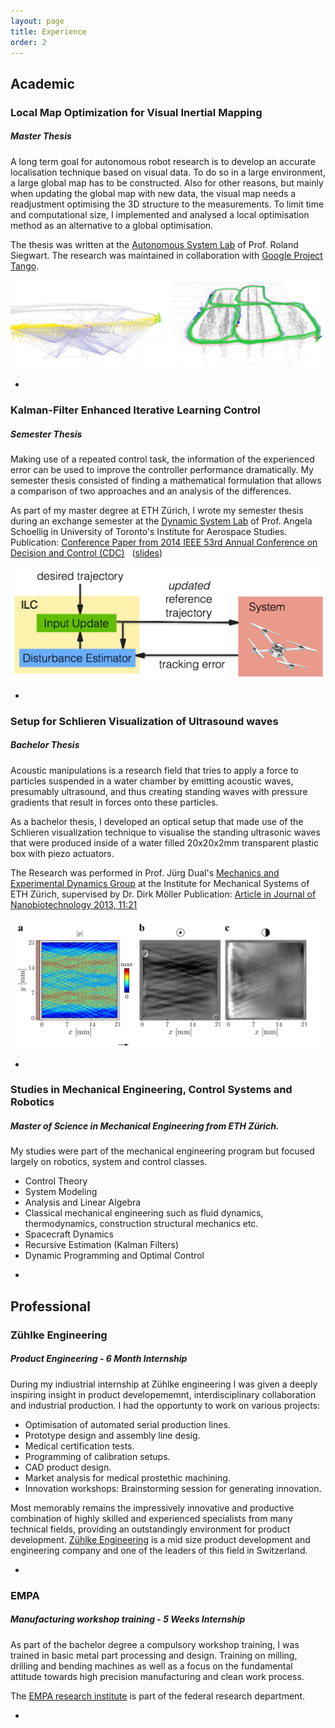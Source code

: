 ```yaml
---
layout: page
title: Experience
order: 2
---
```


## Academic
### Local Map Optimization for Visual Inertial Mapping
##### Master Thesis
A long term goal for autonomous robot research is to develop an accurate localisation technique based on visual data. To do so in a large environment, a large global map has to be constructed.
Also for other reasons, but mainly when updating the global map with new data, the visual map needs a readjustment optimising the 3D structure to the measurements.
To limit time and computational size, I implemented and analysed a local optimisation method as an alternative to a global optimisation.

The thesis was written at the [Autonomous System Lab](http://www.asl.ethz.ch) of Prof. Roland Siegwart. The research was maintained in collaboration with [Google Project Tango](https://www.google.com/atap/project-tango/).

![Visual Inertial Mapping](/assets/VIMap.jpg)

-

### Kalman-Filter Enhanced Iterative Learning Control
##### Semester Thesis
Making use of a repeated control task, the information of the experienced error can be used to improve the controller performance dramatically.
My semester thesis consisted of finding a mathematical formulation that allows a comparison of two approaches and an analysis of the differences.

As part of my master degree at ETH Zürich, I wrote my semester thesis during an exchange semester at the [Dynamic System Lab](http://schoellig.name) of Prof. Angela Schoellig in University of Toronto's Institute for Aerospace Studies.
Publication: [Conference Paper from 2014 IEEE 53rd Annual Conference on Decision and Control (CDC)](http://ieeexplore.ieee.org/xpl/articleDetails.jsp?reload=true&arnumber=7039947) &nbsp; ([slides](http://www.dynsyslab.org/wp-content/papercite-data/slides/degen-cdc14-slides.pdf))

![Iterative Learning Control](/assets/ILC.png)

  -


### Setup for Schlieren Visualization of Ultrasound waves
##### Bachelor Thesis

Acoustic manipulations is a research field that tries to apply a force to particles suspended in a water chamber by emitting acoustic waves, presumably ultrasound, and thus creating standing waves with pressure gradients that result in forces onto these particles.

As a bachelor thesis, I developed an optical setup that made use of the Schlieren visualization technique to visualise the standing ultrasonic waves that were produced inside of a water filled 20x20x2mm transparent plastic box with piezo actuators.

The Research was performed in Prof. Jürg Dual's [Mechanics and Experimental Dynamics Group](http://www.zfm.ethz.ch/e/exp-dyn/) at the Institute for Mechanical Systems of ETH Zürich, supervised by Dr. Dirk Möller
  Publication: [Article in Journal of Nanobiotechnology 2013, 11:21](http://www.jnanobiotechnology.com/content/11/1/21/)

![Iterative Learning Control](/assets/schlieren.png)

-

### Studies in Mechanical Engineering, Control Systems and Robotics
##### Master of Science in Mechanical Engineering from ETH Zürich.

My studies were part of the mechanical engineering program but focused largely on robotics, system and control classes.

* Control Theory
* System Modeling
* Analysis and Linear Algebra
* Classical mechanical engineering such as fluid dynamics, thermodynamics, construction structural mechanics etc.
* Spacecraft Dynamics
* Recursive Estimation (Kalman Filters)
* Dynamic Programming and Optimal Control

-

## Professional
### Zühlke Engineering
##### Product Engineering - 6 Month Internship

During my indiustrial internship at Zühlke engineering I was given a  deeply inspiring insight in product developememnt, interdisciplinary collaboration and industrial production. I had the opportunty to work on various projects:
  * Optimisation of automated serial production lines.
  * Prototype design and assembly line desig.
  * Medical certification tests.
  * Programming of calibration setups.
  * CAD product design.
  * Market analysis for medical prostethic machining.
  * Innovation workshops: Brainstorming session for generating innovation.

Most memorably remains the impressively innovative and productive combination of highly skilled and experienced specialists from many technical fields, providing an outstandingly environment for product development.
[Zühlke Engineering](http://www.zuehlke.ch) is a mid size product development and engineering company and one of the leaders of this field in Switzerland.

-

### EMPA
##### Manufacturing workshop training - 5 Weeks Internship
As part of the bachelor degree a compulsory workshop training, I was trained in basic metal part processing and design. Training on milling, drilling and bending machines as well as a focus on the fundamental attitude towards high precision manufacturing and clean work process.

The [EMPA research institute](http://www.empa.ch) is part of the federal research department.

-
